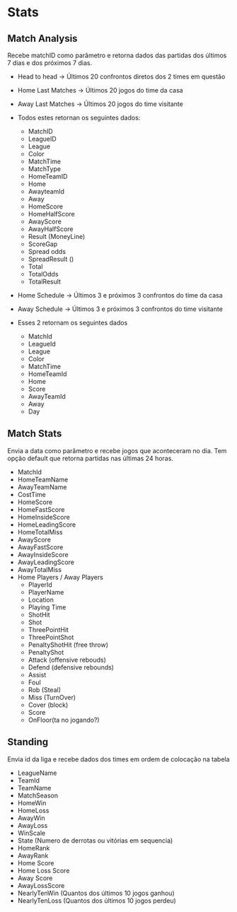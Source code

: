 # Stats

## Match Analysis

Recebe matchID como parâmetro e retorna dados das partidas dos últimos 7 dias e dos próximos 7 dias.

- Head to head -> Últimos 20 confrontos diretos dos 2 times em questão
- Home Last Matches -> Últimos 20 jogos do time da casa
- Away Last Matches -> Últimos 20 jogos do time visitante
- Todos estes retornan os seguintes dados:

  - MatchID
  - LeagueID
  - League
  - Color
  - MatchTime
  - MatchType
  - HomeTeamID
  - Home
  - AwayteamId
  - Away
  - HomeScore
  - HomeHalfScore
  - AwayScore
  - AwayHalfScore
  - Result (MoneyLine)
  - ScoreGap
  - Spread odds
  - SpreadResult ()
  - Total
  - TotalOdds
  - TotalResult

- Home Schedule -> Últimos 3 e próximos 3 confrontos do time da casa
- Away Schedule -> Últimos 3 e próximos 3 confrontos do time visitante
- Esses 2 retornam os seguintes dados
  - MatchId
  - LeagueId
  - League
  - Color
  - MatchTime
  - HomeTeamId
  - Home
  - Score
  - AwayTeamId
  - Away
  - Day

## Match Stats

Envia a data como parâmetro e recebe jogos que aconteceram no dia. Tem opção default que retorna partidas nas últimas 24 horas.

- MatchId
- HomeTeamName
- AwayTeamName
- CostTime
- HomeScore
- HomeFastScore
- HomeInsideScore
- HomeLeadingScore
- HomeTotalMiss
- AwayScore
- AwayFastScore
- AwayInsideScore
- AwayLeadingScore
- AwayTotalMiss
- Home Players / Away Players
  - PlayerId
  - PlayerName
  - Location
  - Playing Time
  - ShotHit
  - Shot
  - ThreePointHit
  - ThreePointShot
  - PenaltyShotHit (free throw)
  - PenaltyShot
  - Attack (offensive rebouds)
  - Defend (defensive rebounds)
  - Assist
  - Foul
  - Rob (Steal)
  - Miss (TurnOver)
  - Cover (block)
  - Score
  - OnFloor(ta no jogando?)

## Standing

Envia id da liga e recebe dados dos times em ordem de colocação na tabela

- LeagueName
- TeamId
- TeamName
- MatchSeason
- HomeWin
- HomeLoss
- AwayWin
- AwayLoss
- WinScale
- State (Numero de derrotas ou vitórias em sequencia)
- HomeRank
- AwayRank
- Home Score
- Home Loss Score
- Away Score
- AwayLossScore
- NearlyTenWin (Quantos dos últimos 10 jogos ganhou)
- NearlyTenLoss (Quantos dos últimos 10 jogos perdeu)
